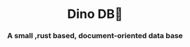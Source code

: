 <h1 align="center">Dino DB🦕</h1>
<h3 align="center">A small ,rust based, document-oriented data base</h3>
